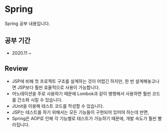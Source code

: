 # Spring
Spring 공부 내용입니다.

## 공부 기간
- 2020.11 ~ 

## Review
- JSP에 비해 첫 프로젝트 구조를 설계하는 것이 어렵긴 하지만, 한 번 설계해놓고나면 JSP보다 훨씬 효율적으로 사용이 가능합니다.
- 어노테이션을 주로 사용하기 때문에 Lombok과 같이 병행해서 사용하면 훨씬 코드를 간소화 시킬 수 있습니다.
- JUnit을 이용해 테스트 코드를 작성할 수 있습니다.
- JSP는 테스트를 하기 위해서는 모든 기능들이 구현되어 있어야 하는데 반면,
- Spring은 AOP로 인해 각 기능별로 테스트가 가능하기 때문에, 개발 속도가 훨씬 빨라집니다.
